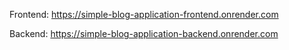 Frontend: https://simple-blog-application-frontend.onrender.com

Backend: https://simple-blog-application-backend.onrender.com
